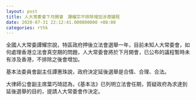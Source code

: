 ```yaml
---
layout: post
title: 人大常委會下月開會　譚耀宗不排除增加涉港議程
date: 2020-07-31 22:12:41.000000000 +08:00
categories: rthk
---
```


全國人大常委譚耀宗說，特區政府押後立法會選舉一年，目前未知人大常委會，如何處理香港立法會真空期的問題，人大常委會將於下月開會，已公布的議程暫時未有涉及香港，不排除之後會增加。

基本法委員會副主任譚惠珠說，政府決定延後選舉是合情、合理、合法。

大律師公會副主席葉巧琦認為，《基本法》已列明立法會任期，質疑政府為求達到延後選舉的目的，提請人大常委會作決定。
